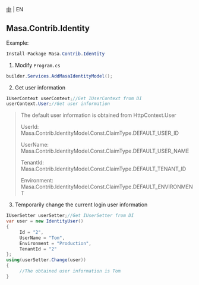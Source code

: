 [中](README.zh-CN.md) | EN

## Masa.Contrib.Identity

Example:

```` C#
Install-Package Masa.Contrib.Identity
````

1. Modify `Program.cs`

```` C#
builder.Services.AddMasaIdentityModel();
````

2. Get user information

```` C#
IUserContext userContext;//Get IUserContext from DI
userContext.User;//Get user information
````

> The default user information is obtained from HttpContext.User
>
> UserId: Masa.Contrib.IdentityModel.Const.ClaimType.DEFAULT_USER_ID
>
> UserName: Masa.Contrib.IdentityModel.Const.ClaimType.DEFAULT_USER_NAME
>
> TenantId: Masa.Contrib.IdentityModel.Const.ClaimType.DEFAULT_TENANT_ID
>
> Environment: Masa.Contrib.IdentityModel.Const.ClaimType.DEFAULT_ENVIRONMENT

3. Temporarily change the current login user information

```` C#
IUserSetter userSetter;//Get IUserSetter from DI
var user = new IdentityUser()
{
     Id = "2",
     UserName = "Tom",
     Environment = "Production",
     TenantId = "2"
};
using(userSetter.Change(user))
{
     //The obtained user information is Tom
}
````